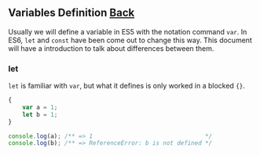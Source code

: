 ## Variables Definition [Back](./../es6.md)

Usually we will define a variable in ES5 with the notation command `var`. In ES6, `let` and `const` have been come out to change this way. This document will have a introduction to talk about differences between them.

### let

`let` is familiar with `var`, but what it defines is only worked in a blocked `{}`.

```js
{
    var a = 1;
    let b = 1;
}

console.log(a); /** => 1                                */
console.log(b); /** => ReferenceError: b is not defined */
```
